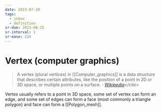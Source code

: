 ```yaml
---
date: 2023-07-20
tags:
  - inbox
  - definition
sr-due: 2023-08-25
sr-interval: 1
sr-ease: 224
---
```


# Vertex (computer graphics)

> A vertex (plural vertices) in [[Computer_graphics]] is a data structure that
> describes certain attributes, like the position of a point in 2D or 3D space,
> or multiple points on a surface.
> -&thinsp;<cite>[Wikipedia](https://en.wikipedia.org/wiki/Vertex_(computer_graphics))</cite>

Vertex usually refers to a point in 3D space, some set of vertex can form an
edge, and some set of edges can form a face (most commonly a triangle polygon)
and face can form a [[Polygon_mesh]].
